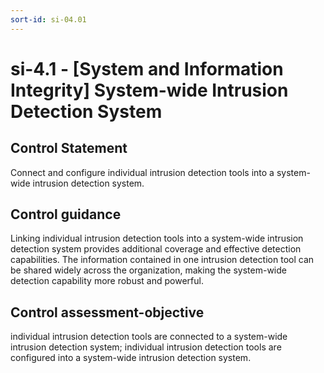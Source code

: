 ```yaml
---
sort-id: si-04.01
---
```


# si-4.1 - \[System and Information Integrity\] System-wide Intrusion Detection System

## Control Statement

Connect and configure individual intrusion detection tools into a system-wide intrusion detection system.

## Control guidance

Linking individual intrusion detection tools into a system-wide intrusion detection system provides additional coverage and effective detection capabilities. The information contained in one intrusion detection tool can be shared widely across the organization, making the system-wide detection capability more robust and powerful.

## Control assessment-objective

individual intrusion detection tools are connected to a system-wide intrusion detection system;
individual intrusion detection tools are configured into a system-wide intrusion detection system.
